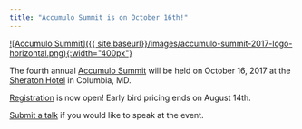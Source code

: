 ```yaml
---
title: "Accumulo Summit is on October 16th!"
---
```


[![Accumulo Summit]({{ site.baseurl}}/images/accumulo-summit-2017-logo-horizontal.png){:width="400px"}][summit]

The fourth annual [Accumulo Summit][summit] will be held on October 16, 2017 at the [Sheraton Hotel] in Columbia, MD.

[Registration] is now open! Early bird pricing ends on August 14th.

[Submit a talk][talk] if you would like to speak at the event.

[summit]: http://accumulosummit.com/
[Sheraton Hotel]: http://www.sheratoncolumbia.com/
[Registration]: http://accumulosummit.com/register/
[talk]: http://accumulosummit.com/program/submit-talk/
